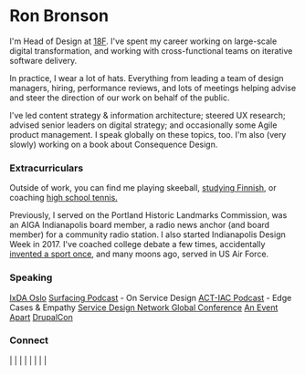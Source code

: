 <script context="module">
	/**
	 * @type {import('@sveltejs/kit').Load}
	 */
	export async function load({ fetch }) {
		const res = await fetch(`/posts.json`);
		const posts = await res.json();

		return {
			props: {
				posts
			}
		};
	}
</script>

<script>
	import Seo from '$lib/Seo.svelte';
	import BlogSummary from '$lib/BlogSummary.svelte';
	import { variables } from '$lib/variables';
	export let posts;

	const postsToShow = 3;
	$: blogPosts = posts.slice(0, postsToShow);
</script>

<!-- TODO UPDATE THE SEO INFO -->
<Seo title="Ron Bronson" description={variables.siteDescription} path="/" openGraphImage=""/>

# Ron Bronson

<p>I'm Head of Design at <a href="https://18f.gsa.gov">18F</a>. I've spent my career working on large-scale digital transformation, and working with cross-functional teams on iterative software delivery. 

In practice, I wear a lot of hats. Everything from leading a team of design managers, hiring, performance reviews, and lots of meetings helping advise and steer the direction of our work on behalf of the public.  

I've led content strategy & information architecture; steered UX research; advised senior leaders on digital strategy; and occasionally some Agile product management. I speak globally on these topics, too. I'm also (very slowly) working on a book about Consequence Design.

<h3>Extracurriculars</h3>

Outside of work, you can find me playing skeeball, <a href="https://www.superpesis.fi/uutiset/yhdysvaltalainen-ron-bronson-toteutti-unelmansa-ja-matkusti-suomeen-katsomaan-pesapalloa/">studying Finnish</a>, or coaching <a href="https://www.oregonlive.com/highschoolsports/2022/05/catlin-gabel-sweeps-class-4a3a2a1a-tennis-team-titles.html#:~:text=The%20Catlin%20Gabel%20Eagles%20came,reached%20the%20summit%20in%202022.">high school tennis.</a>

Previously, I served on the Portland Historic Landmarks Commission, was an AIGA Indianapolis board member, a radio news anchor (and board member) for a community radio station. I also started Indianapolis Design Week in 2017. I've coached college debate a few times, accidentally <a href="https://en.wikipedia.org/wiki/Tennis_polo">invented a sport once</a>, and many moons ago, served in US Air Force.

<h3>Speaking</h3>
<a href="https://vimeo.com/651801535">IxDA Oslo</a>
<a href="https://www.surfacingpodcast.com/ron-bronson-transcript">Surfacing Podcast</a> - On Service Design
<a href="https://open.spotify.com/episode/3Xd9MZ9HdByErb41jb7vUX">ACT-IAC Podcast</a> - Edge Cases & Empathy
<a href="https://youtu.be/JqguCFiY3KM">Service Design Network Global Conference</a>
<a href="https://aneventapart.com/event/online-0720#s24059">An Event Apart</a>
<a href="https://www.youtube.com/watch?v=REUJCWpFOcI">DrupalCon</a>


<h3>Connect</h3>
<i class="fa-solid fa-circle-envelope"><a href="mailto:contact@ronbronson.com"></a></i> | <i class="fa-solid fa-hashtag"><a href="https://www.polywork.com/quarterback"></a></i> | <i class="fa-solid fa-popcorn"><a href="https://letterboxd.com/ronbronson/"></a></i> | <i class="fa-solid fa-books"><a href="https://app.thestorygraph.com/profile/quarterback"></a></i> | <i class="fa-brands fa-twitter"><a href="https://twitter.com/ronbronson"></a></i> | <i class="fa-brands fa-linkedin-in"><a href="https://linkedin.com/in/ronbronson"></a></i> |
<i class="fa-brands fa-medium"><a href="https://ronbronson.medium.com/"></a></i> | <i class="fa-brands fa-lastfm"><a href="https://last.fm/user/omnivoreron"></a></i> | <i class="fa-brands fa-spotify"><a href="https://open.spotify.com/user/ronbronson?si=5ad7335e796f4535"></a></i>


<!--

## [Recent blog posts](/blog)

{#each blogPosts as blogPost}
<BlogSummary {blogPost} />
{/each} 
-->